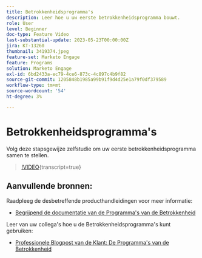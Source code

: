 ```yaml
---
title: Betrokkenheidsprogramma's
description: Leer hoe u uw eerste betrokkenheidsprogramma bouwt.
role: User
level: Beginner
doc-type: Feature Video
last-substantial-update: 2023-05-23T00:00:00Z
jira: KT-13260
thumbnail: 3419374.jpeg
feature-set: Marketo Engage
feature: Programs
solution: Marketo Engage
exl-id: 6bd2433a-ec79-4ce6-873c-4c897c4b9f82
source-git-commit: 1205848b1985a99b91f9d4d25e1a79f0df379589
workflow-type: tm+mt
source-wordcount: '54'
ht-degree: 3%

---
```


# Betrokkenheidsprogramma&#39;s

Volg deze stapsgewijze zelfstudie om uw eerste betrokkenheidsprogramma samen te stellen.

>[!VIDEO](https://video.tv.adobe.com/v/3419374/?learn=on){transcript=true}

## Aanvullende bronnen:

Raadpleeg de desbetreffende producthandleidingen voor meer informatie:
* [ Begrijpend de documentatie van de Programma&#39;s van de Betrokkenheid ](https://experienceleague.adobe.com/docs/marketo/using/product-docs/email-marketing/drip-nurturing/creating-an-engagement-program/understanding-engagement-programs.html?lang=en)

Leer van uw collega&#39;s hoe u de Betrokkenheidsprogramma&#39;s kunt gebruiken:
* [ Professionele Blogpost van de Klant: De Programma&#39;s van de Betrokkenheid ](https://nation.marketo.com/t5/product-blogs/marketo-success-series-engagement-programs/ba-p/301712)

